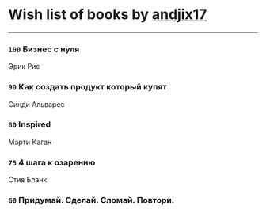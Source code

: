 # Wish list of books by [andjix17](https://plus.google.com/u/0/111107669790056792515/)
---

### `100` Бизнес с нуля
Эрик Рис

### `90` Как создать продукт который купят
Синди Альварес

### `80` Inspired
Марти Каган

### `75` 4 шага к озарению
Стив Бланк

### `60` Придумай. Сделай. Сломай. Повтори.

